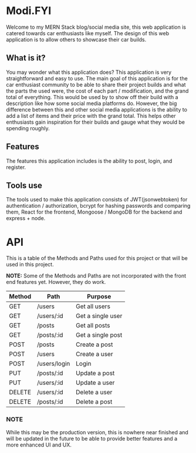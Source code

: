 # **Modi.FYI**

Welcome to my MERN Stack blog/social media site, this web application is catered towards car enthusiasts like myself. The design of this web application is to allow others to showcase their car builds. 
## What is it?
You may wonder what this application does? This application is very straightforward and easy to use. The main goal of this application is for the car enthusiast community to be able to share their project builds and what the parts the used were, the cost of each part / modification, and the grand total of everything. This would be used by to show off their build with a description like how some social media platforms do. However, the big difference between this and other social media applications is the ability to add a list of items and their price with the grand total. This helps other enthusiasts gain inspiration for their builds and gauge what they would be spending roughly.

## Features
The features this application includes is the ability to post, login, and register.

## Tools use
The tools used to make this application consists of JWT(jsonwebtoken) for authentication / authorization, bcrypt for hashing passwords and comparing them, React for the frontend, Mongoose / MongoDB for the backend and express + node. 

# API
This is a table of the Methods and Paths used for this project or that will be used in this project. 

**NOTE:** 
Some of the Methods and Paths are not incorporated with the front end features yet. However, they do work.

| Method | Path | Purpose |
| --- | --- | --- |
| GET | /users | Get all users |
| GET | /users/:id | Get a single user |
| GET | /posts | Get all posts |
| GET | /posts/:id | Get a single post |
| POST | /posts | Create a post |
| POST | /users | Create a user |
| POST | /users/login | Login |
| PUT | /posts/:id | Update a post |
| PUT | /users/:id | Update a user |
| DELETE | /users/:id | Delete a user |
| DELETE | /posts/:id | Delete a post | 



### **NOTE**

While this may be the production version, this is nowhere near finished and will be updated in the future to be able to provide better features and a more enhanced UI and UX. 
